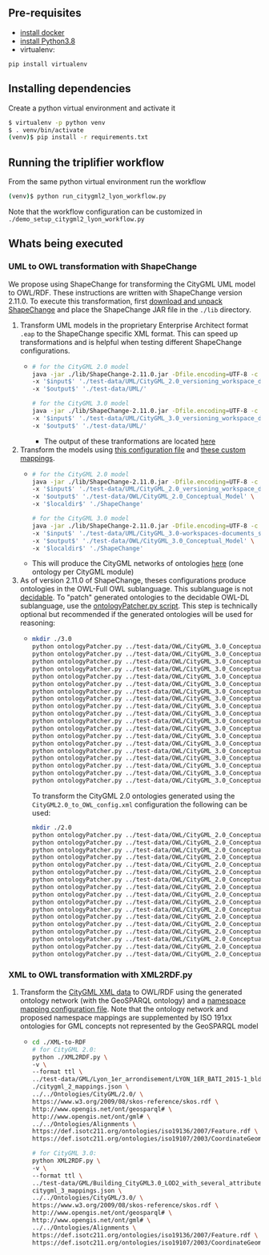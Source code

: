 ## Pre-requisites
 - [install docker](https://docs.docker.com/engine/install/)
 - [install Python3.8](https://www.python.org/)
 - virtualenv:
```
pip install virtualenv 
```

## Installing dependencies

Create a python virtual environment and activate it

```bash
$ virtualenv -p python venv
$ . venv/bin/activate
(venv)$ pip install -r requirements.txt
```

## Running the triplifier workflow

From the same python virtual environment run the workflow

```bash
(venv)$ python run_citygml2_lyon_workflow.py
```

Note that the workflow configuration can be customized in `./demo_setup_citygml2_lyon_workflow.py`

## Whats being executed
### UML to OWL transformation with ShapeChange
We propose using ShapeChange for transforming the CityGML UML model to OWL/RDF.
These instructions are written with ShapeChange version 2.11.0.
To execute this transformation, first [download and unpack ShapeChange](https://shapechange.net/get-started/) and place the ShapeChange JAR file in the `./lib` directory.

1. Transform UML models in the proprietary Enterprise Architect format `.eap` to the ShapeChange specific XML format. This can speed up transformations and is helpful when testing different ShapeChange configurations.
   -  ```bash
      # for the CityGML 2.0 model 
      java -jar ./lib/ShapeChange-2.11.0.jar -Dfile.encoding=UTF-8 -c CityGML2.0_config.xml \
      -x '$input$' './test-data/UML/CityGML_2.0_versioning_workspace_document.xml' \
      -x '$output$' './test-data/UML/'

      # for the CityGML 3.0 model 
      java -jar ./lib/ShapeChange-2.11.0.jar -Dfile.encoding=UTF-8 -c CityGML3.0_config.xml \
      -x '$input$' './test-data/UML/CityGML_3.0_versioning_workspace_document.xml' \
      -x '$output$' './test-data/UML/'
      ```
      - The output of these tranformations are located [here](./test-data/UML/)
2. Transform the models using [this configuration file](./ShapeChange/CityGML2.0_to_OWL_config.xml) and [these custom mappings](./ShapeChange/StandardMapEntries_iso19107-owl.xml).
   -  ```bash
      # for the CityGML 2.0 model
      java -jar ./lib/ShapeChange-2.11.0.jar -Dfile.encoding=UTF-8 -c CityGML2.0_config.xml \
      -x '$input$' './test-data/UML/CityGML_2.0_versioning_workspace_document_shapechange-export.xml' \
      -x '$output$' './test-data/OWL/CityGML_2.0_Conceptual_Model' \
      -x '$localdir$' './ShapeChange'

      # for the CityGML 3.0 model
      java -jar ./lib/ShapeChange-2.11.0.jar -Dfile.encoding=UTF-8 -c CityGML3.0_config.xml \
      -x '$input$' './test-data/UML/CityGML_3.0-workspaces-documents_shapechange-export.xml' \
      -x '$output$' './test-data/OWL/CityGML_3.0_Conceptual_Model' \
      -x '$localdir$' './ShapeChange'
      ```
   - This will produce the CityGML networks of ontologies [here](./test-data/OWL/) (one ontology per CityGML module)
3. As of version 2.11.0 of ShapeChange, theses configurations produce ontologies in the OWL-Full OWL sublanguage. This sublanguage is not [decidable](https://en.wikipedia.org/wiki/Decidability_(logic)). To "patch" generated ontologies to the decidable OWL-DL sublanguage, use the [ontologyPatcher.py script](./XML-to-RDF/ontologyPatcher.py). This step is technically optional but recommended if the generated ontologies will be used for reasoning:
   -  ```bash
      mkdir ./3.0
      python ontologyPatcher.py ../test-data/OWL/CityGML_3.0_Conceptual_Model/FLATTENER1/appearance/appearance.ttl ./3.0/appearance.ttl
      python ontologyPatcher.py ../test-data/OWL/CityGML_3.0_Conceptual_Model/FLATTENER1/bridge/bridge.ttl ./3.0/bridge.ttl
      python ontologyPatcher.py ../test-data/OWL/CityGML_3.0_Conceptual_Model/FLATTENER1/building/building.ttl ./3.0/building.ttl
      python ontologyPatcher.py ../test-data/OWL/CityGML_3.0_Conceptual_Model/FLATTENER1/cityfurniture/cityfurniture.ttl ./3.0/cityfurniture.ttl
      python ontologyPatcher.py ../test-data/OWL/CityGML_3.0_Conceptual_Model/FLATTENER1/cityobjectgroup/cityobjectgroup.ttl ./3.0/cityobjectgroup.ttl
      python ontologyPatcher.py ../test-data/OWL/CityGML_3.0_Conceptual_Model/FLATTENER1/construction/construction.ttl ./3.0/construction.ttl
      python ontologyPatcher.py ../test-data/OWL/CityGML_3.0_Conceptual_Model/FLATTENER1/core/core.ttl ./3.0/core.ttl
      python ontologyPatcher.py ../test-data/OWL/CityGML_3.0_Conceptual_Model/FLATTENER1/dynamizer/dynamizer.ttl ./3.0/dynamizer.ttl
      python ontologyPatcher.py ../test-data/OWL/CityGML_3.0_Conceptual_Model/FLATTENER1/generics/generics.ttl ./3.0/generics.ttl
      python ontologyPatcher.py ../test-data/OWL/CityGML_3.0_Conceptual_Model/FLATTENER1/landuse/landuse.ttl ./3.0/landuse.ttl
      python ontologyPatcher.py ../test-data/OWL/CityGML_3.0_Conceptual_Model/FLATTENER1/pointcloud/pointcloud.ttl ./3.0/pointcloud.ttl
      python ontologyPatcher.py ../test-data/OWL/CityGML_3.0_Conceptual_Model/FLATTENER1/relief/relief.ttl ./3.0/relief.ttl
      python ontologyPatcher.py ../test-data/OWL/CityGML_3.0_Conceptual_Model/FLATTENER1/transportation/transportation.ttl ./3.0/transportation.ttl
      python ontologyPatcher.py ../test-data/OWL/CityGML_3.0_Conceptual_Model/FLATTENER1/tunnel/tunnel.ttl ./3.0/tunnel.ttl
      python ontologyPatcher.py ../test-data/OWL/CityGML_3.0_Conceptual_Model/FLATTENER1/vegetation/vegetation.ttl ./3.0/vegetation.ttl
      python ontologyPatcher.py ../test-data/OWL/CityGML_3.0_Conceptual_Model/FLATTENER1/versioning/versioning.ttl ./3.0/versioning.ttl
      python ontologyPatcher.py ../test-data/OWL/CityGML_3.0_Conceptual_Model/FLATTENER1/waterbody/waterbody.ttl ./3.0/waterbody.ttl
      python ontologyPatcher.py ../test-data/OWL/CityGML_3.0_Conceptual_Model/FLATTENER1/document/document.ttl ./3.0/document.ttl
      python ontologyPatcher.py ../test-data/OWL/CityGML_3.0_Conceptual_Model/FLATTENER1/workspace/workspace.ttl ./3.0/workspace.ttl
      ```
      To transform the CityGML 2.0 ontologies generated using the `CityGML2.0_to_OWL_config.xml` configuration the following can be used:
      ```bash
      mkdir ./2.0
      python ontologyPatcher.py ../test-data/OWL/CityGML_2.0_Conceptual_Model/FLATTENER1/core/core.ttl ./2.0/core.ttl
      python ontologyPatcher.py ../test-data/OWL/CityGML_2.0_Conceptual_Model/FLATTENER1/appearance/appearance.ttl ./2.0/appearance.ttl
      python ontologyPatcher.py ../test-data/OWL/CityGML_2.0_Conceptual_Model/FLATTENER1/bridge/bridge.ttl ./2.0/bridge.ttl
      python ontologyPatcher.py ../test-data/OWL/CityGML_2.0_Conceptual_Model/FLATTENER1/building/building.ttl ./2.0/building.ttl
      python ontologyPatcher.py ../test-data/OWL/CityGML_2.0_Conceptual_Model/FLATTENER1/cityfurniture/cityfurniture.ttl ./2.0/cityfurniture.ttl
      python ontologyPatcher.py ../test-data/OWL/CityGML_2.0_Conceptual_Model/FLATTENER1/cityobjectgroup/cityobjectgroup.ttl ./2.0/cityobjectgroup.ttl
      python ontologyPatcher.py ../test-data/OWL/CityGML_2.0_Conceptual_Model/FLATTENER1/core/core.ttl ./2.0/core.ttl
      python ontologyPatcher.py ../test-data/OWL/CityGML_2.0_Conceptual_Model/FLATTENER1/generics/generics.ttl ./2.0/generics.ttl
      python ontologyPatcher.py ../test-data/OWL/CityGML_2.0_Conceptual_Model/FLATTENER1/landuse/landuse.ttl ./2.0/landuse.ttl
      python ontologyPatcher.py ../test-data/OWL/CityGML_2.0_Conceptual_Model/FLATTENER1/relief/relief.ttl ./2.0/relief.ttl
      python ontologyPatcher.py ../test-data/OWL/CityGML_2.0_Conceptual_Model/FLATTENER1/transportation/transportation.ttl ./2.0/transportation.ttl
      python ontologyPatcher.py ../test-data/OWL/CityGML_2.0_Conceptual_Model/FLATTENER1/tunnel/tunnel.ttl ./2.0/tunnel.ttl
      python ontologyPatcher.py ../test-data/OWL/CityGML_2.0_Conceptual_Model/FLATTENER1/vegetation/vegetation.ttl ./2.0/vegetation.ttl
      python ontologyPatcher.py ../test-data/OWL/CityGML_2.0_Conceptual_Model/FLATTENER1/waterbody/waterbody.ttl ./2.0/waterbody.ttl
      python ontologyPatcher.py ../test-data/OWL/CityGML_2.0_Conceptual_Model/FLATTENER1/document/document.ttl ./2.0/document.ttl
      python ontologyPatcher.py ../test-data/OWL/CityGML_2.0_Conceptual_Model/FLATTENER1/version/version.ttl ./2.0/version.ttl
      python ontologyPatcher.py ../test-data/OWL/CityGML_2.0_Conceptual_Model/FLATTENER1/workspace/workspace.ttl ./2.0/workspace.ttl
      ```
### XML to OWL transformation with XML2RDF.py
1. Transform the [CityGML XML data](./test-data/GML/) to OWL/RDF using the generated ontology network (with the GeoSPARQL ontology) and a [namespace mapping configuration file](./XML-to-RDF/citygml_3_mappings.json). Note that the ontology network and proposed namespace mappings are supplemented by ISO 191xx ontologies for GML concepts not represented by the GeoSPARQL model
   -  ```bash
      cd ./XML-to-RDF
      # for CityGML 2.0:
      python ./XML2RDF.py \
      -v \
      --format ttl \
      ../test-data/GML/Lyon_1er_arrondisement/LYON_1ER_BATI_2015-1_bldg-patched.gml \
      ./citygml_2_mappings.json \
      ../../Ontologies/CityGML/2.0/ \
      https://www.w3.org/2009/08/skos-reference/skos.rdf \
      http://www.opengis.net/ont/geosparql# \
      http://www.opengis.net/ont/gml# \
      ../../Ontologies/Alignments \
      https://def.isotc211.org/ontologies/iso19136/2007/Feature.rdf \
      https://def.isotc211.org/ontologies/iso19107/2003/CoordinateGeometry.rdf

      # for CityGML 3.0:
      python XML2RDF.py \
      -v \
      --format ttl \
      ../test-data/GML/Building_CityGML3.0_LOD2_with_several_attributes.gml \
      citygml_3_mappings.json \
      ../../Ontologies/CityGML/3.0/ \
      https://www.w3.org/2009/08/skos-reference/skos.rdf \
      http://www.opengis.net/ont/geosparql# \
      http://www.opengis.net/ont/gml# \
      ../../Ontologies/Alignments \
      https://def.isotc211.org/ontologies/iso19136/2007/Feature.rdf \
      https://def.isotc211.org/ontologies/iso19107/2003/CoordinateGeometry.rdf
      ```